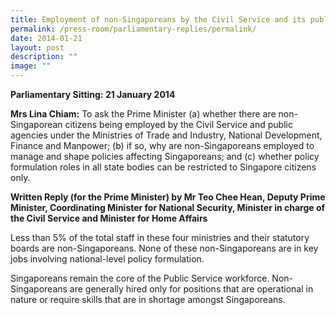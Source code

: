 ```yaml
---
title: Employment of non‑Singaporeans by the Civil Service and its public agencies
permalink: /press-room/parliamentary-replies/permalink/
date: 2014-01-21
layout: post
description: ""
image: ""
---
```

**Parliamentary Sitting: 21 January 2014**

**Mrs Lina Chiam:** To ask the Prime Minister (a) whether there are non-Singaporean citizens being employed by the Civil Service and public agencies under the Ministries of Trade and Industry, National Development, Finance and Manpower; (b) if so, why are non-Singaporeans employed to manage and shape policies affecting Singaporeans; and (c) whether policy formulation roles in all state bodies can be restricted to Singapore citizens only.

**Written Reply (for the Prime Minister) by Mr Teo Chee Hean, Deputy Prime Minister, Coordinating Minister for National Security, Minister in charge of the Civil Service and Minister for Home Affairs**

Less than 5% of the total staff in these four ministries and their statutory boards are non-Singaporeans. None of these non-Singaporeans are in key jobs involving national-level policy formulation.

Singaporeans remain the core of the Public Service workforce. Non-Singaporeans are generally hired only for positions that are operational in nature or require skills that are in shortage amongst Singaporeans.